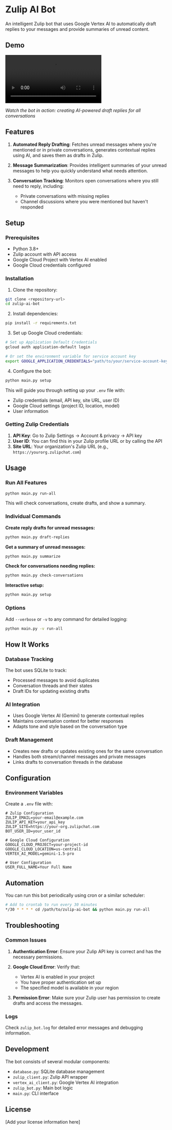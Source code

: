 # Zulip AI Bot

An intelligent Zulip bot that uses Google Vertex AI to automatically draft replies to your messages and provide summaries of unread content.

## Demo

![Demo Video](output_trimmed.mp4)

*Watch the bot in action: creating AI-powered draft replies for all conversations*

## Features

1. **Automated Reply Drafting**: Fetches unread messages where you're mentioned or in private conversations, generates contextual replies using AI, and saves them as drafts in Zulip.

2. **Message Summarization**: Provides intelligent summaries of your unread messages to help you quickly understand what needs attention.

3. **Conversation Tracking**: Monitors open conversations where you still need to reply, including:
   - Private conversations with missing replies
   - Channel discussions where you were mentioned but haven't responded

## Setup

### Prerequisites

- Python 3.8+
- Zulip account with API access
- Google Cloud Project with Vertex AI enabled
- Google Cloud credentials configured

### Installation

1. Clone the repository:
```bash
git clone <repository-url>
cd zulip-ai-bot
```

2. Install dependencies:
```bash
pip install -r requirements.txt
```

3. Set up Google Cloud credentials:
```bash
# Set up Application Default Credentials
gcloud auth application-default login

# Or set the environment variable for service account key
export GOOGLE_APPLICATION_CREDENTIALS="path/to/your/service-account-key.json"
```

4. Configure the bot:
```bash
python main.py setup
```

This will guide you through setting up your `.env` file with:
- Zulip credentials (email, API key, site URL, user ID)
- Google Cloud settings (project ID, location, model)
- User information

### Getting Zulip Credentials

1. **API Key**: Go to Zulip Settings → Account & privacy → API key
2. **User ID**: You can find this in your Zulip profile URL or by calling the API
3. **Site URL**: Your organization's Zulip URL (e.g., `https://yourorg.zulipchat.com`)

## Usage

### Run All Features
```bash
python main.py run-all
```
This will check conversations, create drafts, and show a summary.

### Individual Commands

**Create reply drafts for unread messages:**
```bash
python main.py draft-replies
```

**Get a summary of unread messages:**
```bash
python main.py summarize
```

**Check for conversations needing replies:**
```bash
python main.py check-conversations
```

**Interactive setup:**
```bash
python main.py setup
```

### Options

Add `--verbose` or `-v` to any command for detailed logging:
```bash
python main.py -v run-all
```

## How It Works

### Database Tracking
The bot uses SQLite to track:
- Processed messages to avoid duplicates
- Conversation threads and their states
- Draft IDs for updating existing drafts

### AI Integration
- Uses Google Vertex AI (Gemini) to generate contextual replies
- Maintains conversation context for better responses
- Adapts tone and style based on the conversation type

### Draft Management
- Creates new drafts or updates existing ones for the same conversation
- Handles both stream/channel messages and private messages
- Links drafts to conversation threads in the database

## Configuration

### Environment Variables

Create a `.env` file with:

```env
# Zulip Configuration
ZULIP_EMAIL=your-email@example.com
ZULIP_API_KEY=your_api_key
ZULIP_SITE=https://your-org.zulipchat.com
BOT_USER_ID=your_user_id

# Google Cloud Configuration
GOOGLE_CLOUD_PROJECT=your-project-id
GOOGLE_CLOUD_LOCATION=us-central1
VERTEX_AI_MODEL=gemini-1.5-pro

# User Configuration
USER_FULL_NAME=Your Full Name
```

## Automation

You can run this bot periodically using cron or a similar scheduler:

```bash
# Add to crontab to run every 30 minutes
*/30 * * * * cd /path/to/zulip-ai-bot && python main.py run-all
```

## Troubleshooting

### Common Issues

1. **Authentication Error**: Ensure your Zulip API key is correct and has the necessary permissions.

2. **Google Cloud Error**: Verify that:
   - Vertex AI is enabled in your project
   - You have proper authentication set up
   - The specified model is available in your region

3. **Permission Error**: Make sure your Zulip user has permission to create drafts and access the messages.

### Logs

Check `zulip_bot.log` for detailed error messages and debugging information.

## Development

The bot consists of several modular components:

- `database.py`: SQLite database management
- `zulip_client.py`: Zulip API wrapper
- `vertex_ai_client.py`: Google Vertex AI integration
- `zulip_bot.py`: Main bot logic
- `main.py`: CLI interface

## License

[Add your license information here]
